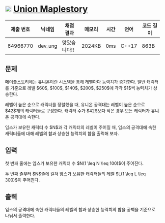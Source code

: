 # <img width="20px"  src="https://d2gd6pc034wcta.cloudfront.net/tier/4.svg" class="solvedac-tier"> [Union Maplestory](https://www.acmicpc.net/problem/28455) 

| 제출 번호 | 닉네임 | 채점 결과 | 메모리 | 시간 | 언어 | 코드 길이 |
|---|---|---|---|---|---|---|
|64966770|dev_ung|맞았습니다!! |2024KB|0ms|C++17|863B|

## 문제
<p>메이플스토리에는 유니온이란 시스템을 통해 레벨마다 능력치가 증가한다. 일반 캐릭터를 기준으로 레벨 $60$, $100$, $140$, $200$, $250$에 각각 $1$씩 능력치가 상승한다.</p>

<p>레벨이 높은 순으로 캐릭터를 정렬했을 때, 유니온 공격대는 레벨이 높은 순으로 $42$개의 캐릭터들로 구성한다. 캐릭터 수가 $42$보다 작은 경우 모든 캐릭터가 유니온 공격대에 속한다.</p>

<p>임스가 보유한 캐릭터 수 $N$과 각 캐릭터의 레벨이 주어질 때, 임스의 공격대에 속한 캐릭터들에 대해 레벨의 합과 상승한 능력치의 합을 출력해 보자.</p>

## 입력
<p>첫 번째 줄에는 임스가 보유한 캐릭터 수 $N(1 \leq N \leq 100)$이 주어진다.</p>

<p>두 번째 줄부터 $N$줄에 걸쳐 임스가 보유한 캐릭터들의 레벨 $L(1 \leq L \leq 300)$이 주어진다.</p>

## 출력
<p>임스의 공격대에 속한 캐릭터들의 레벨의 합과 상승한 능력치의 합을 공백을 기준으로 나눠서 출력한다.</p>

